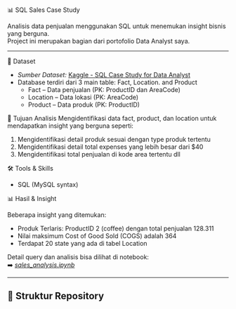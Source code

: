 📊 SQL Sales Case Study

Analisis data penjualan menggunakan SQL untuk menemukan insight bisnis yang berguna.  
Project ini merupakan bagian dari portofolio Data Analyst saya.

---

📂 Dataset

- *Sumber Dataset:* [Kaggle - SQL Case Study for Data Analyst](https://www.kaggle.com/datasets/shravyashetty1/sql-basic-case-study)
- Database terdiri dari 3 main table: Fact, Location. and Product
  - Fact – Data penjualan (PK: ProductID dan AreaCode)
  - Location – Data lokasi (PK: AreaCode)
  - Product – Data produk (PK: ProductID)


🎯 Tujuan Analisis
Mengidentifikasi data fact, product, dan location untuk mendapatkan insight yang berguna seperti:
1. Mengidentifikasi detail produk sesuai dengan type produk tertentu
2. Mengidentifikasi detail total expenses yang lebih besar dari $40
3. Mengidentifikasi total penjualan di kode area tertentu
dll

🛠️ Tools & Skills

- SQL (MySQL syntax)
  

📊 Hasil & Insight

Beberapa insight yang ditemukan:

- Produk Terlaris: ProductID 2 (coffee) dengan total penjualan 128.311
- Nilai maksimum Cost of Good Sold (COGS) adalah 364
- Terdapat 20 state yang ada di tabel Location

Detail query dan analisis bisa dilihat di notebook:  
➡️ [*sales_analysis.ipynb*](sales_analysis.ipynb)



---

## 📁 Struktur Repository
